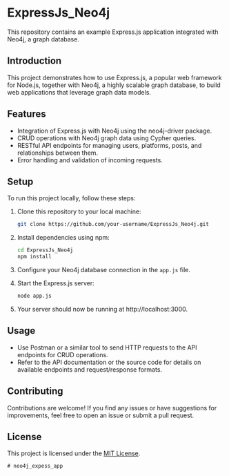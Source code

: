 
# ExpressJs_Neo4j

This repository contains an example Express.js application integrated with Neo4j, a graph database.

## Introduction

This project demonstrates how to use Express.js, a popular web framework for Node.js, together with Neo4j, a highly scalable graph database, to build web applications that leverage graph data models.

## Features

- Integration of Express.js with Neo4j using the neo4j-driver package.
- CRUD operations with Neo4j graph data using Cypher queries.
- RESTful API endpoints for managing users, platforms, posts, and relationships between them.
- Error handling and validation of incoming requests.

## Setup

To run this project locally, follow these steps:

1. Clone this repository to your local machine:

   ```bash
   git clone https://github.com/your-username/ExpressJs_Neo4j.git
   ```

2. Install dependencies using npm:

   ```bash
   cd ExpressJs_Neo4j
   npm install
   ```

3. Configure your Neo4j database connection in the `app.js` file.

4. Start the Express.js server:

   ```bash
   node app.js 
   ```

5. Your server should now be running at http://localhost:3000.

## Usage

- Use Postman or a similar tool to send HTTP requests to the API endpoints for CRUD operations.
- Refer to the API documentation or the source code for details on available endpoints and request/response formats.

## Contributing

Contributions are welcome! If you find any issues or have suggestions for improvements, feel free to open an issue or submit a pull request.

## License

This project is licensed under the [MIT License](LICENSE).
```
# neo4j_expess_app
